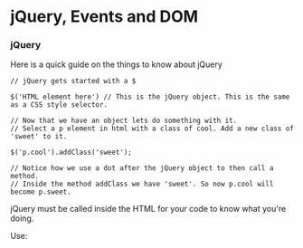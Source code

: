 # jQuery, Events and DOM

### jQuery

Here is a quick guide on the things to know about jQuery

```
// jQuery gets started with a $

$('HTML element here') // This is the jQuery object. This is the same as a CSS style selector.

// Now that we have an object lets do something with it.
// Select a p element in html with a class of cool. Add a new class of 'sweet' to it.

$('p.cool').addClass('sweet');

// Notice how we use a dot after the jQuery object to then call a method. 
// Inside the method addClass we have 'sweet'. So now p.cool will become p.sweet.
```

jQuery must be called inside the HTML for your code to know what you're doing.

Use: <script src="js/jquery-1.11.0.js"></script\> inside your HTML within the body.

Now that we know how to make a jQuery object and how to add a method to it lets do something more with that.

```
$('p.cool').on('click', function() {
    $(this).addClass('sweet');
});
```
What we have done is said when our p element with a class of 'cool' is clicked it will run a function of adding a class to 'this' or rather p.cool.

Other things you can do include adding a fade in/fade out effect.

### Finding Elements while using jQuery

With jQuery it's very similar to CSS in finding the elements you want to effect.

### Doing things with the selector

Page 304 in JavaScript and jQuery book by Jon Duckett will show great examples how to do things with the selector such as that addClass method we used earlier.

